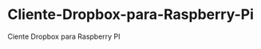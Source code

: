 Cliente-Dropbox-para-Raspberry-Pi
=================================

Ciente Dropbox para Raspberry PI
